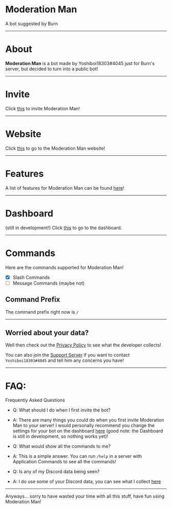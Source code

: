 # Moderation Man

A bot suggested by Burn

---

# About

**Moderation Man** is a bot made by Yoshiboi18303#4045 just for Burn's server, but decided to turn into a public bot!

---

# Invite

Click [this](https://discord.com/api/oauth2/authorize?client_id=891070722074611742&permissions=8&scope=bot%20applications.commands) to invite Moderation Man!

---

# Website

Click [this](https://moderation-man.ml) to go to the Moderation Man website!

---

# Features

A list of features for Moderation Man can be found [here](https://moderation-man.ml/features)!

---

# Dashboard

(still in development!) Click [this](https://moderation-man.ml/servers) to go to the dashboard.

---

# Commands

Here are the commands supported for Moderation Man!

- [x] Slash Commands
- [ ] Message Commands (maybe not)

## Command Prefix

The command prefix right now is `/`

---

## Worried about your data?

Well then check out the [Privacy Policy](https://moderation-man.ml/privacy) to see what the developer collects!

You can also join the [Support Server](https://discord.gg/nv4pyCXBnr) if you want to contact `Yoshiboi18303#4045` and tell him any concerns you have!

---

# FAQ:
Frequently Asked Questions

- Q: What should I do when I first invite the bot?
- A: There are many things you could do when you first invite Moderation Man to your server! I would personally recommend you change the settings for your bot on the dashboard [here](https://moderation-man.ml/servers) (good note: the Dashboard is still in development, so nothing works yet)!


- Q: What would show all the commands to me?
- A: This is a simple answer. You can run `/help` in a server with Application Commands to see all the commands!


- Q: Is any of my Discord data being seen?
- A: I do use *some* of your Discord data, you can see what I collect [here](https://moderation-man.ml/privacy)

---

Anyways... sorry to have wasted your time with all this stuff, have fun using Moderation Man!
